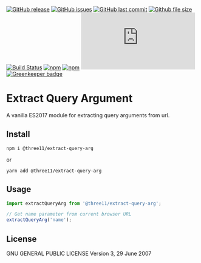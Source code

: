 [![GitHub release](https://img.shields.io/github/release/three11/extract-query-arg.svg)](https://github.com/three11/extract-query-arg/releases/latest)
[![GitHub issues](https://img.shields.io/github/issues/three11/extract-query-arg.svg)](https://github.com/three11/extract-query-arg/issues)
[![GitHub last commit](https://img.shields.io/github/last-commit/three11/extract-query-arg.svg)](https://github.com/three11/extract-query-arg/commits/master)
[![Github file size](https://img.shields.io/github/size/three11/extract-query-arg/dist/extract-query-arg.min.js.svg)](https://github.com/three11/extract-query-arg/)
[![Build Status](https://travis-ci.org/three11/extract-query-arg.svg?branch=master)](https://travis-ci.org/three11/extract-query-arg)
[![npm](https://img.shields.io/npm/dt/@three11/extract-query-arg.svg)](https://www.npmjs.com/package/@three11/extract-query-arg)
[![npm](https://img.shields.io/npm/v/@three11/extract-query-arg.svg)](https://www.npmjs.com/package/@three11/extract-query-arg)
[![Analytics](https://ga-beacon.appspot.com/UA-83446952-1/github.com/three11/extract-query-arg/README.md)](https://github.com/three11/extract-query-arg/)
[![Greenkeeper badge](https://badges.greenkeeper.io/three11/extract-query-arg.svg)](https://greenkeeper.io/)

# Extract Query Argument

A vanilla ES2017 module for extracting query arguments from url.

## Install

```console
npm i @three11/extract-query-arg
```

or

```console
yarn add @three11/extract-query-arg
```

## Usage

```javascript
import extractQueryArg from '@three11/extract-query-arg';

// Get name parameter from current browser URL
extractQueryArg('name');
```

## License

GNU GENERAL PUBLIC LICENSE
Version 3, 29 June 2007
